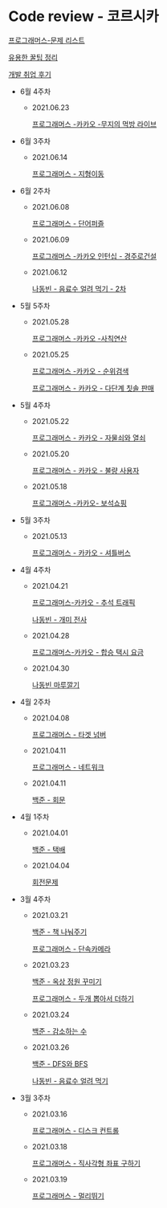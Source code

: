 # Code review - 코르시카

[프로그래머스-문제 리스트](Code%20review%20-%20%E1%84%8F%E1%85%A9%E1%84%85%E1%85%B3%E1%84%89%E1%85%B5%E1%84%8F%E1%85%A1%20fe36b140008e4fe4b89d208a44b63012/%E1%84%91%E1%85%B3%E1%84%85%E1%85%A9%E1%84%80%E1%85%B3%E1%84%85%E1%85%A2%E1%84%86%E1%85%A5%E1%84%89%E1%85%B3-%E1%84%86%E1%85%AE%E1%86%AB%E1%84%8C%E1%85%A6%20%E1%84%85%E1%85%B5%E1%84%89%E1%85%B3%E1%84%90%E1%85%B3%20bfe04071ac37475b9b3212cff361e03a.md)

[유용한 꿀팁 정리](Code%20review%20-%20%E1%84%8F%E1%85%A9%E1%84%85%E1%85%B3%E1%84%89%E1%85%B5%E1%84%8F%E1%85%A1%20fe36b140008e4fe4b89d208a44b63012/%E1%84%8B%E1%85%B2%E1%84%8B%E1%85%AD%E1%86%BC%E1%84%92%E1%85%A1%E1%86%AB%20%E1%84%81%E1%85%AE%E1%86%AF%E1%84%90%E1%85%B5%E1%86%B8%20%E1%84%8C%E1%85%A5%E1%86%BC%E1%84%85%E1%85%B5%2067079fcc1a3e462296834c830d2c5806.md)

[개발 취업 후기](Code%20review%20-%20%E1%84%8F%E1%85%A9%E1%84%85%E1%85%B3%E1%84%89%E1%85%B5%E1%84%8F%E1%85%A1%20fe36b140008e4fe4b89d208a44b63012/%E1%84%80%E1%85%A2%E1%84%87%E1%85%A1%E1%86%AF%20%E1%84%8E%E1%85%B1%E1%84%8B%E1%85%A5%E1%86%B8%20%E1%84%92%E1%85%AE%E1%84%80%E1%85%B5%20be8135d793a4422583212b449e4cdf9f.csv)

- 6월 4주차
    - 2021.06.23

        [프로그래머스 -카카오 -무지의 먹방 라이브](Code%20review%20-%20%E1%84%8F%E1%85%A9%E1%84%85%E1%85%B3%E1%84%89%E1%85%B5%E1%84%8F%E1%85%A1%20fe36b140008e4fe4b89d208a44b63012/%E1%84%91%E1%85%B3%E1%84%85%E1%85%A9%E1%84%80%E1%85%B3%E1%84%85%E1%85%A2%E1%84%86%E1%85%A5%E1%84%89%E1%85%B3%20-%E1%84%8F%E1%85%A1%E1%84%8F%E1%85%A1%E1%84%8B%E1%85%A9%20-%E1%84%86%E1%85%AE%E1%84%8C%E1%85%B5%E1%84%8B%E1%85%B4%20%E1%84%86%E1%85%A5%E1%86%A8%E1%84%87%E1%85%A1%E1%86%BC%20%E1%84%85%E1%85%A1%E1%84%8B%E1%85%B5%E1%84%87%E1%85%B3%208c17d8b6a5a240e7a3b43eb0ce406011.md)

- 6월 3주차
    - 2021.06.14

        [프로그래머스 - 지형이동](Code%20review%20-%20%E1%84%8F%E1%85%A9%E1%84%85%E1%85%B3%E1%84%89%E1%85%B5%E1%84%8F%E1%85%A1%20fe36b140008e4fe4b89d208a44b63012/%E1%84%91%E1%85%B3%E1%84%85%E1%85%A9%E1%84%80%E1%85%B3%E1%84%85%E1%85%A2%E1%84%86%E1%85%A5%E1%84%89%E1%85%B3%20-%20%E1%84%8C%E1%85%B5%E1%84%92%E1%85%A7%E1%86%BC%E1%84%8B%E1%85%B5%E1%84%83%E1%85%A9%E1%86%BC%200ddece150a55454ca114ee6a8c0f59b9.md)

- 6월 2주차
    - 2021.06.08

        [프로그래머스 - 단어퍼즐](Code%20review%20-%20%E1%84%8F%E1%85%A9%E1%84%85%E1%85%B3%E1%84%89%E1%85%B5%E1%84%8F%E1%85%A1%20fe36b140008e4fe4b89d208a44b63012/%E1%84%91%E1%85%B3%E1%84%85%E1%85%A9%E1%84%80%E1%85%B3%E1%84%85%E1%85%A2%E1%84%86%E1%85%A5%E1%84%89%E1%85%B3%20-%20%E1%84%83%E1%85%A1%E1%86%AB%E1%84%8B%E1%85%A5%E1%84%91%E1%85%A5%E1%84%8C%E1%85%B3%E1%86%AF%2051624ed8dc344517881d745e3509d9de.md)

    - 2021.06.09

        [프로그래머스 -카카오 인턴십 - 경주로건설](Code%20review%20-%20%E1%84%8F%E1%85%A9%E1%84%85%E1%85%B3%E1%84%89%E1%85%B5%E1%84%8F%E1%85%A1%20fe36b140008e4fe4b89d208a44b63012/%E1%84%91%E1%85%B3%E1%84%85%E1%85%A9%E1%84%80%E1%85%B3%E1%84%85%E1%85%A2%E1%84%86%E1%85%A5%E1%84%89%E1%85%B3%20-%E1%84%8F%E1%85%A1%E1%84%8F%E1%85%A1%E1%84%8B%E1%85%A9%20%E1%84%8B%E1%85%B5%E1%86%AB%E1%84%90%E1%85%A5%E1%86%AB%E1%84%89%E1%85%B5%E1%86%B8%20-%20%E1%84%80%E1%85%A7%E1%86%BC%E1%84%8C%E1%85%AE%E1%84%85%E1%85%A9%E1%84%80%E1%85%A5%E1%86%AB%E1%84%89%E1%85%A5%E1%86%AF%201502bc6202594645a01c7453ce036424.md)

    - 2021.06.12

        [나동빈 - 음료수 얼려 먹기 - 2차](Code%20review%20-%20%E1%84%8F%E1%85%A9%E1%84%85%E1%85%B3%E1%84%89%E1%85%B5%E1%84%8F%E1%85%A1%20fe36b140008e4fe4b89d208a44b63012/%E1%84%82%E1%85%A1%E1%84%83%E1%85%A9%E1%86%BC%E1%84%87%E1%85%B5%E1%86%AB%20-%20%E1%84%8B%E1%85%B3%E1%86%B7%E1%84%85%E1%85%AD%E1%84%89%E1%85%AE%20%E1%84%8B%E1%85%A5%E1%86%AF%E1%84%85%E1%85%A7%20%E1%84%86%E1%85%A5%E1%86%A8%E1%84%80%E1%85%B5%20-%202%E1%84%8E%E1%85%A1%20bb3db572e49e4704970b53c200489027.md)

- 5월 5주차
    - 2021.05.28

        [프로그래머스 -카카오 -사칙연산](Code%20review%20-%20%E1%84%8F%E1%85%A9%E1%84%85%E1%85%B3%E1%84%89%E1%85%B5%E1%84%8F%E1%85%A1%20fe36b140008e4fe4b89d208a44b63012/%E1%84%91%E1%85%B3%E1%84%85%E1%85%A9%E1%84%80%E1%85%B3%E1%84%85%E1%85%A2%E1%84%86%E1%85%A5%E1%84%89%E1%85%B3%20-%E1%84%8F%E1%85%A1%E1%84%8F%E1%85%A1%E1%84%8B%E1%85%A9%20-%E1%84%89%E1%85%A1%E1%84%8E%E1%85%B5%E1%86%A8%E1%84%8B%E1%85%A7%E1%86%AB%E1%84%89%E1%85%A1%E1%86%AB%2060f0c6812ab647ae97eec5ebaac6ed86.md)

    - 2021.05.25

        [프로그래머스 -카카오 - 순위검색](Code%20review%20-%20%E1%84%8F%E1%85%A9%E1%84%85%E1%85%B3%E1%84%89%E1%85%B5%E1%84%8F%E1%85%A1%20fe36b140008e4fe4b89d208a44b63012/%E1%84%91%E1%85%B3%E1%84%85%E1%85%A9%E1%84%80%E1%85%B3%E1%84%85%E1%85%A2%E1%84%86%E1%85%A5%E1%84%89%E1%85%B3%20-%E1%84%8F%E1%85%A1%E1%84%8F%E1%85%A1%E1%84%8B%E1%85%A9%20-%20%E1%84%89%E1%85%AE%E1%86%AB%E1%84%8B%E1%85%B1%E1%84%80%E1%85%A5%E1%86%B7%E1%84%89%E1%85%A2%E1%86%A8%2026f199db46e7499aa5629f1d9d7c67b5.md)

        [프로그래머스 - 카카오 - 다단계 칫솔 판매](Code%20review%20-%20%E1%84%8F%E1%85%A9%E1%84%85%E1%85%B3%E1%84%89%E1%85%B5%E1%84%8F%E1%85%A1%20fe36b140008e4fe4b89d208a44b63012/%E1%84%91%E1%85%B3%E1%84%85%E1%85%A9%E1%84%80%E1%85%B3%E1%84%85%E1%85%A2%E1%84%86%E1%85%A5%E1%84%89%E1%85%B3%20-%20%E1%84%8F%E1%85%A1%E1%84%8F%E1%85%A1%E1%84%8B%E1%85%A9%20-%20%E1%84%83%E1%85%A1%E1%84%83%E1%85%A1%E1%86%AB%E1%84%80%E1%85%A8%20%E1%84%8E%E1%85%B5%E1%86%BA%E1%84%89%E1%85%A9%E1%86%AF%20%E1%84%91%E1%85%A1%E1%86%AB%E1%84%86%E1%85%A2%20548fab98dd2247d1867f3ae0b7eeef11.md)

- 5월 4주차
    - 2021.05.22

        [프로그래머스 - 카카오 - 자물쇠와 열쇠](Code%20review%20-%20%E1%84%8F%E1%85%A9%E1%84%85%E1%85%B3%E1%84%89%E1%85%B5%E1%84%8F%E1%85%A1%20fe36b140008e4fe4b89d208a44b63012/%E1%84%91%E1%85%B3%E1%84%85%E1%85%A9%E1%84%80%E1%85%B3%E1%84%85%E1%85%A2%E1%84%86%E1%85%A5%E1%84%89%E1%85%B3%20-%20%E1%84%8F%E1%85%A1%E1%84%8F%E1%85%A1%E1%84%8B%E1%85%A9%20-%20%E1%84%8C%E1%85%A1%E1%84%86%E1%85%AE%E1%86%AF%E1%84%89%E1%85%AC%E1%84%8B%E1%85%AA%20%E1%84%8B%E1%85%A7%E1%86%AF%E1%84%89%E1%85%AC%20e9a61000e3c546ce9ab428ec4ba88fed.md)

    - 2021.05.20

        [프로그래머스 - 카카오 - 불량 사용자](Code%20review%20-%20%E1%84%8F%E1%85%A9%E1%84%85%E1%85%B3%E1%84%89%E1%85%B5%E1%84%8F%E1%85%A1%20fe36b140008e4fe4b89d208a44b63012/%E1%84%91%E1%85%B3%E1%84%85%E1%85%A9%E1%84%80%E1%85%B3%E1%84%85%E1%85%A2%E1%84%86%E1%85%A5%E1%84%89%E1%85%B3%20-%20%E1%84%8F%E1%85%A1%E1%84%8F%E1%85%A1%E1%84%8B%E1%85%A9%20-%20%E1%84%87%E1%85%AE%E1%86%AF%E1%84%85%E1%85%A3%E1%86%BC%20%E1%84%89%E1%85%A1%E1%84%8B%E1%85%AD%E1%86%BC%E1%84%8C%E1%85%A1%20f60e661867f941c29ab32342fd98703c.md)

    - 2021.05.18

        [프로그래머스 -카카오- 보석쇼핑](Code%20review%20-%20%E1%84%8F%E1%85%A9%E1%84%85%E1%85%B3%E1%84%89%E1%85%B5%E1%84%8F%E1%85%A1%20fe36b140008e4fe4b89d208a44b63012/%E1%84%91%E1%85%B3%E1%84%85%E1%85%A9%E1%84%80%E1%85%B3%E1%84%85%E1%85%A2%E1%84%86%E1%85%A5%E1%84%89%E1%85%B3%20-%E1%84%8F%E1%85%A1%E1%84%8F%E1%85%A1%E1%84%8B%E1%85%A9-%20%E1%84%87%E1%85%A9%E1%84%89%E1%85%A5%E1%86%A8%E1%84%89%E1%85%AD%E1%84%91%E1%85%B5%E1%86%BC%20b5d29b6b2831425aa970bc6e0bb972ce.md)

- 5월 3주차
    - 2021.05.13

        [프로그래머스 - 카카오 - 셔틀버스](Code%20review%20-%20%E1%84%8F%E1%85%A9%E1%84%85%E1%85%B3%E1%84%89%E1%85%B5%E1%84%8F%E1%85%A1%20fe36b140008e4fe4b89d208a44b63012/%E1%84%91%E1%85%B3%E1%84%85%E1%85%A9%E1%84%80%E1%85%B3%E1%84%85%E1%85%A2%E1%84%86%E1%85%A5%E1%84%89%E1%85%B3%20-%20%E1%84%8F%E1%85%A1%E1%84%8F%E1%85%A1%E1%84%8B%E1%85%A9%20-%20%E1%84%89%E1%85%A7%E1%84%90%E1%85%B3%E1%86%AF%E1%84%87%E1%85%A5%E1%84%89%E1%85%B3%205f87d6f480f44e8caaea8249317e271a.md)

- 4월 4주차
    - 2021.04.21

        [프로그래머스-카카오 - 추석 트래픽](Code%20review%20-%20%E1%84%8F%E1%85%A9%E1%84%85%E1%85%B3%E1%84%89%E1%85%B5%E1%84%8F%E1%85%A1%20fe36b140008e4fe4b89d208a44b63012/%E1%84%91%E1%85%B3%E1%84%85%E1%85%A9%E1%84%80%E1%85%B3%E1%84%85%E1%85%A2%E1%84%86%E1%85%A5%E1%84%89%E1%85%B3-%E1%84%8F%E1%85%A1%E1%84%8F%E1%85%A1%E1%84%8B%E1%85%A9%20-%20%E1%84%8E%E1%85%AE%E1%84%89%E1%85%A5%E1%86%A8%20%E1%84%90%E1%85%B3%E1%84%85%E1%85%A2%E1%84%91%E1%85%B5%E1%86%A8%20f564361d78274efbb6db9095927c8c06.md)

        [나동빈 - 개미 전사](Code%20review%20-%20%E1%84%8F%E1%85%A9%E1%84%85%E1%85%B3%E1%84%89%E1%85%B5%E1%84%8F%E1%85%A1%20fe36b140008e4fe4b89d208a44b63012/%E1%84%82%E1%85%A1%E1%84%83%E1%85%A9%E1%86%BC%E1%84%87%E1%85%B5%E1%86%AB%20-%20%E1%84%80%E1%85%A2%E1%84%86%E1%85%B5%20%E1%84%8C%E1%85%A5%E1%86%AB%E1%84%89%E1%85%A1%20d744fc8eddda42a2913a15f7a10514e0.md)

    - 2021.04.28

        [프로그래머스-카카오 - 합승 택시 요금](Code%20review%20-%20%E1%84%8F%E1%85%A9%E1%84%85%E1%85%B3%E1%84%89%E1%85%B5%E1%84%8F%E1%85%A1%20fe36b140008e4fe4b89d208a44b63012/%E1%84%91%E1%85%B3%E1%84%85%E1%85%A9%E1%84%80%E1%85%B3%E1%84%85%E1%85%A2%E1%84%86%E1%85%A5%E1%84%89%E1%85%B3-%E1%84%8F%E1%85%A1%E1%84%8F%E1%85%A1%E1%84%8B%E1%85%A9%20-%20%E1%84%92%E1%85%A1%E1%86%B8%E1%84%89%E1%85%B3%E1%86%BC%20%E1%84%90%E1%85%A2%E1%86%A8%E1%84%89%E1%85%B5%20%E1%84%8B%E1%85%AD%E1%84%80%E1%85%B3%E1%86%B7%20868e264307eb4c4eab9fbbf75824fccf.md)

    - 2021.04.30

        [나동빈 마루깔기](Code%20review%20-%20%E1%84%8F%E1%85%A9%E1%84%85%E1%85%B3%E1%84%89%E1%85%B5%E1%84%8F%E1%85%A1%20fe36b140008e4fe4b89d208a44b63012/%E1%84%82%E1%85%A1%E1%84%83%E1%85%A9%E1%86%BC%E1%84%87%E1%85%B5%E1%86%AB%20%E1%84%86%E1%85%A1%E1%84%85%E1%85%AE%E1%84%81%E1%85%A1%E1%86%AF%E1%84%80%E1%85%B5%2063fac05d521d450fba4c13de89b6b766.md)

- 4월 2주차
    - 2021.04.08

        [프로그래머스 - 타겟 넘버](Code%20review%20-%20%E1%84%8F%E1%85%A9%E1%84%85%E1%85%B3%E1%84%89%E1%85%B5%E1%84%8F%E1%85%A1%20fe36b140008e4fe4b89d208a44b63012/%E1%84%91%E1%85%B3%E1%84%85%E1%85%A9%E1%84%80%E1%85%B3%E1%84%85%E1%85%A2%E1%84%86%E1%85%A5%E1%84%89%E1%85%B3%20-%20%E1%84%90%E1%85%A1%E1%84%80%E1%85%A6%E1%86%BA%20%E1%84%82%E1%85%A5%E1%86%B7%E1%84%87%E1%85%A5%204a895522a6844eaebaeb77a08d4bfe72.md)

    - 2021.04.11

        [프로그래머스 - 네트워크](Code%20review%20-%20%E1%84%8F%E1%85%A9%E1%84%85%E1%85%B3%E1%84%89%E1%85%B5%E1%84%8F%E1%85%A1%20fe36b140008e4fe4b89d208a44b63012/%E1%84%91%E1%85%B3%E1%84%85%E1%85%A9%E1%84%80%E1%85%B3%E1%84%85%E1%85%A2%E1%84%86%E1%85%A5%E1%84%89%E1%85%B3%20-%20%E1%84%82%E1%85%A6%E1%84%90%E1%85%B3%E1%84%8B%E1%85%AF%E1%84%8F%E1%85%B3%203510fce639b94ee68f488ded1be80065.md)

    - 2021.04.11

        [백준 - 회문](Code%20review%20-%20%E1%84%8F%E1%85%A9%E1%84%85%E1%85%B3%E1%84%89%E1%85%B5%E1%84%8F%E1%85%A1%20fe36b140008e4fe4b89d208a44b63012/%E1%84%87%E1%85%A2%E1%86%A8%E1%84%8C%E1%85%AE%E1%86%AB%20-%20%E1%84%92%E1%85%AC%E1%84%86%E1%85%AE%E1%86%AB%206fe5852e9dc64a0a927bbe06a637befe.md)

- 4월 1주차
    - 2021.04.01

        [백준 - 택배](Code%20review%20-%20%E1%84%8F%E1%85%A9%E1%84%85%E1%85%B3%E1%84%89%E1%85%B5%E1%84%8F%E1%85%A1%20fe36b140008e4fe4b89d208a44b63012/%E1%84%87%E1%85%A2%E1%86%A8%E1%84%8C%E1%85%AE%E1%86%AB%20-%20%E1%84%90%E1%85%A2%E1%86%A8%E1%84%87%E1%85%A2%20aa8d76cb45564a4cbc95fd0c67698452.md)

    - 2021.04.04

        [회전문제](Code%20review%20-%20%E1%84%8F%E1%85%A9%E1%84%85%E1%85%B3%E1%84%89%E1%85%B5%E1%84%8F%E1%85%A1%20fe36b140008e4fe4b89d208a44b63012/%E1%84%92%E1%85%AC%E1%84%8C%E1%85%A5%E1%86%AB%E1%84%86%E1%85%AE%E1%86%AB%E1%84%8C%E1%85%A6%207fd643c1eb554a59be1e81c380ff7b71.md)

- 3월 4주차
    - 2021.03.21

        [백준 - 책 나눠주기](Code%20review%20-%20%E1%84%8F%E1%85%A9%E1%84%85%E1%85%B3%E1%84%89%E1%85%B5%E1%84%8F%E1%85%A1%20fe36b140008e4fe4b89d208a44b63012/%E1%84%87%E1%85%A2%E1%86%A8%E1%84%8C%E1%85%AE%E1%86%AB%20-%20%E1%84%8E%E1%85%A2%E1%86%A8%20%E1%84%82%E1%85%A1%E1%84%82%E1%85%AF%E1%84%8C%E1%85%AE%E1%84%80%E1%85%B5%20bf89e4ba059e444b9bd3c8768e6b2052.md)

        [프로그래머스 - 단속카메라](Code%20review%20-%20%E1%84%8F%E1%85%A9%E1%84%85%E1%85%B3%E1%84%89%E1%85%B5%E1%84%8F%E1%85%A1%20fe36b140008e4fe4b89d208a44b63012/%E1%84%91%E1%85%B3%E1%84%85%E1%85%A9%E1%84%80%E1%85%B3%E1%84%85%E1%85%A2%E1%84%86%E1%85%A5%E1%84%89%E1%85%B3%20-%20%E1%84%83%E1%85%A1%E1%86%AB%E1%84%89%E1%85%A9%E1%86%A8%E1%84%8F%E1%85%A1%E1%84%86%E1%85%A6%E1%84%85%E1%85%A1%206a5fde03828342a0ab0532fa5606440e.md)

    - 2021.03.23

        [백준 - 옥상 정원 꾸미기](Code%20review%20-%20%E1%84%8F%E1%85%A9%E1%84%85%E1%85%B3%E1%84%89%E1%85%B5%E1%84%8F%E1%85%A1%20fe36b140008e4fe4b89d208a44b63012/%E1%84%87%E1%85%A2%E1%86%A8%E1%84%8C%E1%85%AE%E1%86%AB%20-%20%E1%84%8B%E1%85%A9%E1%86%A8%E1%84%89%E1%85%A1%E1%86%BC%20%E1%84%8C%E1%85%A5%E1%86%BC%E1%84%8B%E1%85%AF%E1%86%AB%20%E1%84%81%E1%85%AE%E1%84%86%E1%85%B5%E1%84%80%E1%85%B5%20ed0dd4de4b92406e95e2cee7ef70dd90.md)

        [프로그래머스 - 두개 뽑아서 더하기](Code%20review%20-%20%E1%84%8F%E1%85%A9%E1%84%85%E1%85%B3%E1%84%89%E1%85%B5%E1%84%8F%E1%85%A1%20fe36b140008e4fe4b89d208a44b63012/%E1%84%91%E1%85%B3%E1%84%85%E1%85%A9%E1%84%80%E1%85%B3%E1%84%85%E1%85%A2%E1%84%86%E1%85%A5%E1%84%89%E1%85%B3%20-%20%E1%84%83%E1%85%AE%E1%84%80%E1%85%A2%20%E1%84%88%E1%85%A9%E1%86%B8%E1%84%8B%E1%85%A1%E1%84%89%E1%85%A5%20%E1%84%83%E1%85%A5%E1%84%92%E1%85%A1%E1%84%80%E1%85%B5%20be1ff9acf46041b1a65d5e598578127f.md)

    - 2021.03.24

        [백준 - 감소하는 수](Code%20review%20-%20%E1%84%8F%E1%85%A9%E1%84%85%E1%85%B3%E1%84%89%E1%85%B5%E1%84%8F%E1%85%A1%20fe36b140008e4fe4b89d208a44b63012/%E1%84%87%E1%85%A2%E1%86%A8%E1%84%8C%E1%85%AE%E1%86%AB%20-%20%E1%84%80%E1%85%A1%E1%86%B7%E1%84%89%E1%85%A9%E1%84%92%E1%85%A1%E1%84%82%E1%85%B3%E1%86%AB%20%E1%84%89%E1%85%AE%20f02d900854eb431389cb00fe8fb3971e.md)

    - 2021.03.26

        [백준 - DFS와 BFS](Code%20review%20-%20%E1%84%8F%E1%85%A9%E1%84%85%E1%85%B3%E1%84%89%E1%85%B5%E1%84%8F%E1%85%A1%20fe36b140008e4fe4b89d208a44b63012/%E1%84%87%E1%85%A2%E1%86%A8%E1%84%8C%E1%85%AE%E1%86%AB%20-%20DFS%E1%84%8B%E1%85%AA%20BFS%202235a3546368433eafe95750f0a9df36.md)

        [나동빈 - 음료수 얼려 먹기](Code%20review%20-%20%E1%84%8F%E1%85%A9%E1%84%85%E1%85%B3%E1%84%89%E1%85%B5%E1%84%8F%E1%85%A1%20fe36b140008e4fe4b89d208a44b63012/%E1%84%82%E1%85%A1%E1%84%83%E1%85%A9%E1%86%BC%E1%84%87%E1%85%B5%E1%86%AB%20-%20%E1%84%8B%E1%85%B3%E1%86%B7%E1%84%85%E1%85%AD%E1%84%89%E1%85%AE%20%E1%84%8B%E1%85%A5%E1%86%AF%E1%84%85%E1%85%A7%20%E1%84%86%E1%85%A5%E1%86%A8%E1%84%80%E1%85%B5%201625466b9040496cade2ffc65cb95f86.md)

- 3월 3주차
    - 2021.03.16

        [프로그래머스 - 디스크 컨트롤](Code%20review%20-%20%E1%84%8F%E1%85%A9%E1%84%85%E1%85%B3%E1%84%89%E1%85%B5%E1%84%8F%E1%85%A1%20fe36b140008e4fe4b89d208a44b63012/%E1%84%91%E1%85%B3%E1%84%85%E1%85%A9%E1%84%80%E1%85%B3%E1%84%85%E1%85%A2%E1%84%86%E1%85%A5%E1%84%89%E1%85%B3%20-%20%E1%84%83%E1%85%B5%E1%84%89%E1%85%B3%E1%84%8F%E1%85%B3%20%E1%84%8F%E1%85%A5%E1%86%AB%E1%84%90%E1%85%B3%E1%84%85%E1%85%A9%E1%86%AF%20dbb990147b9e4a87840678b5fea779ab.md)

    - 2021.03.18

        [프로그래머스 - 직사각형 좌표 구하기](Code%20review%20-%20%E1%84%8F%E1%85%A9%E1%84%85%E1%85%B3%E1%84%89%E1%85%B5%E1%84%8F%E1%85%A1%20fe36b140008e4fe4b89d208a44b63012/%E1%84%91%E1%85%B3%E1%84%85%E1%85%A9%E1%84%80%E1%85%B3%E1%84%85%E1%85%A2%E1%84%86%E1%85%A5%E1%84%89%E1%85%B3%20-%20%E1%84%8C%E1%85%B5%E1%86%A8%E1%84%89%E1%85%A1%E1%84%80%E1%85%A1%E1%86%A8%E1%84%92%E1%85%A7%E1%86%BC%20%E1%84%8C%E1%85%AA%E1%84%91%E1%85%AD%20%E1%84%80%E1%85%AE%E1%84%92%E1%85%A1%E1%84%80%E1%85%B5%205695cbb78f8a4575898aaa2c0f0bb72f.md)

    - 2021.03.19

        [프로그래머스 - 멀리뛰기](Code%20review%20-%20%E1%84%8F%E1%85%A9%E1%84%85%E1%85%B3%E1%84%89%E1%85%B5%E1%84%8F%E1%85%A1%20fe36b140008e4fe4b89d208a44b63012/%E1%84%91%E1%85%B3%E1%84%85%E1%85%A9%E1%84%80%E1%85%B3%E1%84%85%E1%85%A2%E1%84%86%E1%85%A5%E1%84%89%E1%85%B3%20-%20%E1%84%86%E1%85%A5%E1%86%AF%E1%84%85%E1%85%B5%E1%84%84%E1%85%B1%E1%84%80%E1%85%B5%20e30b3913c2e04f0e9cdf9a70ab4a840e.md)